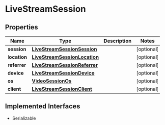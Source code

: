 

# LiveStreamSession

## Properties

Name | Type | Description | Notes
------------ | ------------- | ------------- | -------------
**session** | [**LiveStreamSessionSession**](LiveStreamSessionSession.md) |  |  [optional]
**location** | [**LiveStreamSessionLocation**](LiveStreamSessionLocation.md) |  |  [optional]
**referrer** | [**LiveStreamSessionReferrer**](LiveStreamSessionReferrer.md) |  |  [optional]
**device** | [**LiveStreamSessionDevice**](LiveStreamSessionDevice.md) |  |  [optional]
**os** | [**VideoSessionOs**](VideoSessionOs.md) |  |  [optional]
**client** | [**LiveStreamSessionClient**](LiveStreamSessionClient.md) |  |  [optional]


## Implemented Interfaces

* Serializable


